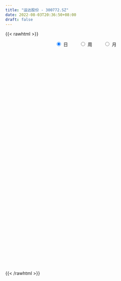 ```yaml
---
title: "运达股份 - 300772.SZ"
date: 2022-08-03T20:36:50+08:00
draft: false
---
```

{{< rawhtml >}}
    <div style="text-align: center">
        <label style="padding: 1rem;"><input style="margin-right: .5rem" type="radio" name="period" value="D" checked onclick="period_change(this)">日</label>
        <label style="padding: 1rem;"><input style="margin-right: .5rem" type="radio" name="period" value="W" onclick="period_change(this)">周</label>
        <label style="padding: 1rem;"><input style="margin-right: .5rem" type="radio" name="period" value="M" onclick="period_change(this)">月</label>
    </div>
    <div id="chart" style="height: 700px;"></div> 
    <script type="text/javascript">
        const D_v = [54441.87,56915.32,30768.91,29690.54,24121.17,26931.0,32528.1,29647.35,20263.21,14203.06,23157.36,43813.0,124485.54,78987.55,52331.88,48734.07,52356.93,22779.65,28817.0,29102.53,29415.65,13912.0,14869.0,27819.0,12805.26,17478.0,23885.51,13991.67,17261.0,30632.32,25298.64,24397.54,91692.52,68467.38,30274.68,58518.58,42898.0,47813.0,67973.53,79261.37,66518.0,68164.87,49465.85,83033.3,54200.0,46356.54,51665.0,36495.0,24264.0,23287.0,23877.02,19466.49,18222.46,25533.12,21515.68,67796.71,98892.46,119944.4,78676.86,319038.11,320782.99,153627.23,106558.06,94344.53,85577.78,56860.0,108512.62,160307.02,105716.64,154052.94,221024.62,174789.09,118677.13,101717.67,173347.67,126049.67,105348.67,97131.0,142265.48,142111.0,85511.36,78085.0,88230.0,57365.0,47525.2,61951.2,72573.0,56094.02,55534.0,50934.0,41154.06,63621.0,116601.23,74430.0,52493.0,44245.42,35753.0,29105.0,25094.0,52053.0,76240.03,75058.32,113946.0,104379.43,148520.47,97518.27,124951.0,151261.0,164006.66,342930.22,233796.25,182942.18,153765.56,194968.83,152010.84,157346.5,172665.23,112168.42,96914.16,159869.59,129689.72,94522.58,121981.87,107678.35,80990.47,88546.67,95910.2,73054.0,70446.0,99009.0,85984.39,134703.13,97220.67,72236.0,82690.0,55573.13,43599.0,66839.24,62460.47,69192.9,45823.5,36684.0,37844.29,27559.2,26532.2,41391.2,56489.2,46972.76,47551.8,46220.39,33699.2,31241.07,31252.66,31745.48,36201.47,25934.63,35754.04,24399.0,25814.74,25075.0,21851.0,16954.0,18277.0,14944.0,21148.0,17676.0,49459.4,35934.0,21110.0,17938.0,45643.0,43133.9,58694.0,30959.8,41108.0,26397.0,22628.0,22596.0,30499.0,20016.5,29972.0,21174.0,34628.76,27861.01,25576.31,26515.41,33333.46,27720.0,36334.31,25110.71,74648.96,50495.8,57712.19,29908.0,37488.76,27043.71,24431.67,28103.06,28688.0,23413.07,23577.73,17626.38,20181.0,18635.8,36352.0,29488.43,27292.42,57047.7,50601.86,34928.67,29537.27,31522.54,28848.91,23243.34,81026.66,56898.5,23327.58,52881.29,40602.81,26931.07,33209.57,23359.0,23727.78,20060.16,21282.0,26359.0,35449.67,23033.58,82240.13,65082.25,53970.65,51363.36,30262.0,66431.25,32200.91,41846.0,35183.0,92465.08,58667.93,118767.02,62534.68,80379.13,61049.1,107921.16,110343.85,60195.19,92805.92,108040.01,163287.66,199044.25,161118.66,99114.64,183404.81,188254.15,171614.43,175936.31,174624.27,153990.65,125701.83,191917.07,176038.76,108981.8,180166.81,148802.49,96941.51,91700.08,112304.47,86132.57,122345.75,103972.33,157816.16,186259.69,125675.73,101895.35,88956.24,97474.21,136645.93,137369.08,98138.93,164395.76,338853.64,287426.47,189719.89,222241.8,199773.46,162111.03,251784.38,202506.37,267439.35,335470.45,247055.66,291876.4,241542.3,175402.06,164662.62,169758.78,107357.0,97899.83,111371.66,113331.45,133327.68,146286.14,130963.82,148159.56,130245.53,143664.95,197317.68,100097.58,100314.06,118836.93,104984.16,144540.33,238424.18,201729.39,166123.35,130982.74,140416.42,158878.8,180106.07,198371.81,173598.97,120679.56,124636.17,120287.34,152462.16,168217.02,173710.86,140041.57,170127.23,159477.8,277497.61,288119.62,144884.21,186704.8,182652.8,150072.33,251537.86,109834.66,93729.0,127359.67,96507.34,148853.94,100858.32,123094.99,90440.35,93940.56,89724.29,69506.83,56398.77,102731.52,124530.15,80034.96,97855.34,56310.19,65242.38,64962.5,91044.18,64802.56,75580.48,108187.99,120238.72,94030.3,66189.32,85866.77,143718.24,154074.2,105233.6,87187.08,85032.7,94842.61,72166.21,48462.5,59833.65,110243.94,90650.51,107131.87,95248.35,116804.18,91611.98,81222.75,54463.52,168164.75,149027.07,91503.96,150032.28,85070.94,85657.79,63308.7,59710.35,56014.75,73230.11,97000.44,107415.33,93783.3,92759.8,91450.76,81261.41,85657.56,93822.78,170815.29,145355.53,190515.04,154730.55,122085.03,117898.2,136936.47,128026.14,109843.66,97062.36,105911.29,179603.56,100985.23,108600.95,114881.76,117030.71,113819.23,85898.34,62415.84,54609.09,78439.41,71255.7,205470.66,131238.02,95817.71,121232.32,110703.64,112581.01,88274.31,76158.15,113143.51,91902.05,148307.09,141839.54,140450.63,112775.51,228878.57,186064.27,171294.0,132016.86,409622.84,482373.45,295717.25,170283.21,167194.61,192502.07,185780.84,479864.41,404247.97,399020.58,469775.73,348213.8,410505.64,252266.87,188342.99,416999.68,237401.87,333159.42,409995.85,400724.45,275579.75,182693.61,238114.18,232721.64,227804.39,191792.25,292456.38,573286.67,622212.87,433762.21,332016.5,316838.22,327851.21,294846.87,198720.14,324417.81,330332.14,214357.94,233138.26,254520.57,321073.58,294086.6,223976.38,350651.42,412240.95,412616.29,288819.38,281562.99,300468.14,236388.43,217981.12,273131.23,246853.79,283961.87,213042.39,261305.87,237441.31,233161.15,181150.83,251752.23,215887.1]
const D_histogram = [0.0,-0.0644558405,-0.1089878426,-0.0944149344,-0.0733392607,-0.0561453891,-0.0313089175,-0.0660923091,-0.0724525713,-0.0694336902,-0.0401144926,0.011263645,0.1031050254,0.161013494,0.1789345916,0.2010775768,0.2051023917,0.1798618621,0.1588895959,0.1260136144,0.0705202251,0.0240206604,-0.0048862637,0.0189651524,0.0158786671,-0.0129008379,-0.0664569831,-0.0917403712,-0.0792613284,-0.0595414609,-0.0687282344,-0.0360444716,-0.0521385655,-0.0691252129,-0.0824323939,-0.0651062967,-0.0714593845,-0.0538676187,-0.0367451594,-0.0347705764,-0.046781887,-0.1357460835,-0.1384199576,-0.106336549,-0.104961583,-0.0920344444,-0.0819071744,-0.0796226026,-0.0853828504,-0.0963270454,-0.0784565212,-0.0866794847,-0.0895688903,-0.078548886,-0.0566566844,-0.021310374,0.0378951392,0.11397053,0.158719452,0.213034816,0.2566116805,0.2440017259,0.224359639,0.1963610209,0.1379796363,0.0964860724,0.0822107801,0.127037814,0.1386228651,0.131001935,0.1778143602,0.1397371502,0.1318169521,0.1078136221,0.1200528032,0.1215458567,0.0936119675,0.0746500628,0.0155486014,-0.0816032147,-0.1328695664,-0.1772743834,-0.2140085287,-0.2237379365,-0.2187122055,-0.2003741474,-0.1524987928,-0.1086938151,-0.0643832519,-0.04809713,-0.0265077717,-0.009685724,0.0371118639,0.0542110294,0.0606103475,0.0317498305,-0.0030922537,-0.0213428183,-0.0307414771,-0.0282855837,0.0019578922,0.0244156755,0.0541623246,0.0861565015,0.1113040631,0.1050612723,0.1047584837,0.1315684159,0.0881511148,0.1967975348,0.2159211243,0.2036041621,0.1902696141,0.0565854112,-0.0090828461,-0.0158933534,0.0413836978,0.0451116269,0.0277412938,0.0790427653,0.0875539681,0.0551976256,0.0887795699,0.1036535131,0.0674950814,0.067462566,0.0516304204,-0.0167883677,-0.0877391356,-0.0689273684,-0.0853043102,-0.0492936075,-0.0179606265,-0.0058392041,-0.090620647,-0.1663939854,-0.2149390399,-0.2893319501,-0.3179306527,-0.2875228415,-0.257445664,-0.2177166431,-0.1588464117,-0.1117627011,-0.0883199156,-0.0500899359,-0.0038433663,0.0335251052,0.0288320909,-0.0192747157,-0.0231036,-0.0359408113,-0.0402676938,-0.0478763394,-0.0883046083,-0.1201795816,-0.1587885487,-0.196679689,-0.2131791978,-0.189392971,-0.1507443235,-0.1312660666,-0.0951692142,-0.0630950278,-0.0325270393,-0.0063459253,0.0680580716,0.1118340178,0.1179087795,0.1029568653,0.1283436435,0.1314418767,0.0754357199,0.0349258562,-0.0219070122,-0.0438219624,-0.0502604605,-0.0542046674,-0.0415771331,-0.0421043048,-0.0520293453,-0.0678440921,-0.0397798326,-0.0047388697,0.0475269141,0.086042694,0.1137250684,0.1463086251,0.1671590645,0.1689705831,0.1736850335,0.1968067518,0.2176797919,0.2004533535,0.1610694179,0.1292785293,0.0838352186,0.0581912126,0.0582940548,0.0456783189,0.0045882231,-0.0190203113,-0.0444306783,-0.0740043156,-0.119146503,-0.1477962333,-0.1425720816,-0.0854328664,-0.0240819739,0.0150494832,0.0534848314,0.0823271819,0.0900555138,0.0922358976,0.1320958929,0.1631878366,0.1599788875,0.1848521753,0.1490204541,0.1117784348,0.0964098195,0.0481118696,0.0103146011,-0.0387266334,-0.0506747979,-0.0884096821,-0.0475919414,-0.0399804554,0.047342019,0.122504409,0.190292981,0.2086291768,0.2021909791,0.1456397999,0.0826475208,0.0034156346,-0.0295187568,0.0519601186,0.075678707,0.1479322581,0.1635188025,0.1896228713,0.210307687,0.3109096469,0.3886112305,0.4099860879,0.3933633213,0.4033151729,0.6167446591,0.8257769413,0.7945750342,0.7645096896,0.6060786421,0.4960060384,0.4847009239,0.4128975215,0.3385449491,0.3027349234,0.2086687064,-0.0221168231,-0.1126576276,-0.1600704651,-0.0378405525,-0.0057797365,-0.049771617,-0.0579638547,-0.2141873467,-0.3683624451,-0.5053120212,-0.4750771621,-0.323325733,-0.0400868974,0.1608377057,0.3133098471,0.3348085503,0.4114480529,0.3568728848,0.172962837,-0.0961668658,0.1367905993,0.5921507056,0.6792265799,0.665926077,0.5391132818,0.240634847,-0.089715227,0.0108020861,0.1591047695,0.55768873,0.6468076907,1.2518482043,1.6574827851,1.4274393952,1.0751672113,0.6272008386,0.3895595344,0.0323867984,-0.1251473224,-0.5319143748,-0.8521891187,-0.9744378954,-1.0098871263,-0.8253133497,-0.7927020949,-0.6720841171,-0.7244582316,-0.4877469047,-0.3370483805,-0.4662872659,-0.3636492418,-0.2765801641,-0.020046628,0.5054384782,0.9404166575,0.9057097777,0.8520608062,0.4759794478,0.5603538966,0.6442824897,0.4272258964,-0.0089209543,-0.4222974854,-0.8638636563,-1.1703466712,-1.5699867826,-1.8464963919,-1.7967447922,-1.7056614762,-1.4306534487,-1.2461644765,-1.4621993154,-1.6172268549,-1.6813601094,-1.4720065186,-1.1199161612,-0.8544481427,-0.8996637926,-0.9156563886,-0.8606294382,-0.7664791036,-0.7243858584,-0.5431688714,-0.3615092472,-0.1174335246,0.0651678253,0.2167482033,0.2747129366,0.379464669,0.382741006,0.2199003505,-0.0192405632,-0.1615224214,-0.0961456005,-0.1686636732,-0.2391863416,-0.1536065738,-0.0674947448,-0.0747544496,0.0099848332,-0.0907556941,-0.1963262157,-0.1547145155,-0.2032845672,-0.2453807408,-0.1313198563,0.0079287443,-0.0613332525,0.0034992119,0.132380294,0.2739262756,0.2539072737,0.1886145608,0.2051516994,0.4133189309,0.4291604878,0.5696218128,0.6180722064,0.7050971019,0.7105751444,0.6847324925,0.6135256412,0.1569263731,-0.3293892661,-0.6625820633,-0.5942824436,-0.5324698761,-0.3593254762,-0.2861166701,-0.2615003978,-0.1978359675,-0.0417457877,-0.0457724108,-0.0151864666,0.0329725051,0.0831644197,0.0692685413,-0.0116673517,-0.0339885692,-0.0904376218,-0.1561775891,-0.1173632652,0.0700939395,0.1684233551,0.2474703959,0.1680485926,0.2911104833,0.3948481162,0.3710074366,0.3556756853,0.2371801958,0.2702931121,0.2990765046,0.195320379,0.0141231206,-0.1908300299,-0.1805994034,-0.1689993555,-0.1305986485,-0.1575254318,-0.2574510035,-0.2939211396,-1.1502135457,-1.5979046648,-1.8332193639,-1.8940178852,-1.8162310328,-1.6202490551,-1.3867597885,-1.1733024053,-0.9936797467,-0.7964666394,-0.6752468345,-0.5407414839,-0.319488228,-0.1274854853,0.0612979554,0.2290930767,0.3188935115,0.4079809155,0.6058932204,0.7919741214,0.9188744619,0.9814278248,0.9840938395,1.0042768161,0.9855052157,1.0897506701,1.1291352563,1.1908748975,1.1974960283,1.1288410966,1.0791247522,0.9552715705,0.8320240215,0.7941308169,0.7103569459,0.6752651463,0.6250381122,0.4886754524,0.3707295871,0.2486051323,0.2037254529,0.1842607487,0.1506935845,0.0803473312,0.0861796922,0.2349836656,0.3821003873,0.5163857035,0.5163494595,0.5094438255,0.5338095385,0.5031676151,0.465310869,0.2675027111,0.280419218,0.2071175687,0.1482405972,0.0558427508,-0.0088147717,0.0009311859,-0.0197824148,0.0455662448,0.1058061549,0.2309207541,0.2517663684,0.2911072847,0.375690958,0.2638088598,0.1878501627,0.0154313748,-0.1382439925,-0.3668886633,-0.5307831172,-0.5779216391,-0.6399889611,-0.6294816567,-0.6211035011,-0.6686047987,-0.6660678396]
const D_fast = [0.0,-0.0805698006,-0.1523487634,-0.1613795888,-0.1586387302,-0.1554812059,-0.1384719638,-0.1897784325,-0.2142518376,-0.2285913791,-0.2093008047,-0.1551067557,-0.037489119,0.0606727231,0.1233274686,0.1957398479,0.2510402608,0.2707651967,0.2895153294,0.2881427516,0.2502794185,0.2097850189,0.179656529,0.2082492331,0.2091324146,0.1771277002,0.1069573091,0.0587388283,0.051402539,0.0562370412,0.0298682092,0.0535408541,0.0244121188,-0.0098558318,-0.0437711113,-0.0427215883,-0.0669395222,-0.0628146611,-0.0548784917,-0.0615965528,-0.0853033351,-0.2082040525,-0.2454829159,-0.2399836446,-0.2648490743,-0.2749305469,-0.2852800704,-0.3029011493,-0.3300071097,-0.3650330661,-0.3667766721,-0.3966695068,-0.4219511351,-0.4305683522,-0.4228403218,-0.3928216048,-0.3241423068,-0.2195742835,-0.1351454985,-0.0275714305,0.0801583541,0.128548831,0.1649966538,0.186088291,0.1622018154,0.1448297697,0.1511071724,0.2276936597,0.2739344272,0.2990639808,0.390329996,0.3871870735,0.4122211135,0.415171189,0.4574235709,0.4893030886,0.4847721912,0.4844728022,0.4292584911,0.3117058715,0.2272221282,0.1384987153,0.0482624378,-0.0174014541,-0.0670537746,-0.0988092532,-0.0890585969,-0.072427073,-0.0442123227,-0.0399504833,-0.024988068,-0.0105874512,0.0454881026,0.0761400254,0.0976919305,0.0767688711,0.0411537235,0.0175674543,0.0004834263,-0.0041320763,0.0266008726,0.0551625748,0.0984498051,0.1519831073,0.2049566848,0.224979212,0.2508660443,0.3105680806,0.2891885582,0.4470343619,0.5201382325,0.5587223108,0.5929551663,0.4734173161,0.4054783473,0.3946945017,0.4623174774,0.4773233132,0.4668883036,0.5379504663,0.5683501612,0.5497932251,0.6055700618,0.6463573833,0.627072722,0.6439058481,0.6409813076,0.5683654276,0.4754798757,0.4770598009,0.4393567816,0.4630440823,0.4898869067,0.5005485281,0.3931119234,0.2757400887,0.1734602742,0.0267343765,-0.0813469893,-0.1228198885,-0.157104127,-0.1718042669,-0.1526456384,-0.133502603,-0.1321397964,-0.1064323007,-0.0611465727,-0.0153968248,-0.0128818164,-0.0658073019,-0.0754120863,-0.0972345004,-0.1116283063,-0.1312060368,-0.1937104577,-0.2556303264,-0.3339364307,-0.4209974932,-0.4907918015,-0.5143538174,-0.5133912508,-0.5267295105,-0.5144249618,-0.4981245323,-0.4756883036,-0.4510936709,-0.3596751562,-0.2879407055,-0.2523887489,-0.2416014468,-0.1841287577,-0.1481700553,-0.1853172822,-0.2170956817,-0.2794053033,-0.3122757441,-0.3312793573,-0.3487747311,-0.34654148,-0.3575947279,-0.3805271048,-0.4133028746,-0.3951835732,-0.3613273277,-0.2971798154,-0.2371533619,-0.1810397205,-0.1118790075,-0.049238802,-0.0051846376,0.0429510711,0.1152744774,0.1905674655,0.2234543654,0.2243377843,0.224866528,0.200382022,0.1892858191,0.203962175,0.2027660188,0.1628229788,0.1344593665,0.09794133,0.0498666138,-0.0250621994,-0.090660988,-0.1210798567,-0.0852988581,-0.029968459,0.0129253688,0.0647319249,0.1141560708,0.1443982812,0.1696376394,0.2425216079,0.3144105108,0.3511962836,0.4222826152,0.4237060075,0.4144085969,0.4231424365,0.386872454,0.3516538357,0.292930943,0.2683140789,0.2084767742,0.2373965296,0.2350129017,0.3341708809,0.4399593731,0.5553211904,0.6258146804,0.6699242275,0.6497829983,0.6074525994,0.5290746218,0.4887605412,0.5832294462,0.6258677114,0.7351043271,0.7915705721,0.8650803586,0.9383420962,1.1166714678,1.291525859,1.4153972384,1.4971153021,1.6078959469,1.9755115979,2.3909881155,2.5584299669,2.7194920446,2.7125806577,2.7265095636,2.8363796801,2.8678006581,2.8780843229,2.9179580281,2.8760589876,2.6397442524,2.521039041,2.4336085872,2.5463783617,2.5769942436,2.5205594588,2.4978762575,2.2881059288,2.041840219,1.7785626377,1.6900282063,1.7609482021,2.0341653134,2.2752993428,2.5060989461,2.6112997868,2.7908013026,2.8254443558,2.6847750172,2.391603598,2.6587587128,3.2621564956,3.5190390148,3.6722200312,3.6801855565,3.4418658335,3.0890869527,3.1923047873,3.3803836631,3.918389806,4.1692106895,5.0872132541,5.9072185312,6.0340349901,5.950554609,5.659388446,5.5191370254,5.170060989,4.9812400376,4.4414943914,3.9081723679,3.5423141174,3.2543931049,3.2326385441,3.0670742752,3.0196712237,2.7861825512,2.900957152,2.967393581,2.7215828792,2.7333085929,2.7512326295,3.0027545087,3.6545992344,4.3246815781,4.5164021427,4.6757683727,4.4186818762,4.6431447992,4.8881440147,4.7778938956,4.3395168063,3.8205659038,3.1630338189,2.5639641362,1.7718273291,1.0336936218,0.6342590235,0.2989269705,0.2162716358,0.0892194889,-0.4923651788,-1.0516994321,-1.536172714,-1.6948207529,-1.6227094357,-1.5708534529,-1.840985051,-2.0858917441,-2.2460221532,-2.3434915946,-2.4824948139,-2.4370700449,-2.3457877324,-2.1310703909,-1.9321770848,-1.7264096559,-1.5997666885,-1.4001487888,-1.3011872003,-1.4090527682,-1.6530038227,-1.8356662862,-1.7943258654,-1.9090098564,-2.0393291102,-1.9921509859,-1.9229128431,-1.9488611603,-1.8616256691,-1.98505512,-2.1397071955,-2.1367741242,-2.2361653177,-2.3396066765,-2.2583757561,-2.1171449694,-2.2017402794,-2.1360330119,-1.9740568563,-1.7640293059,-1.7205714894,-1.738710562,-1.6708854986,-1.3593885344,-1.2362568555,-0.9533900773,-0.7504216321,-0.4871224612,-0.3040006326,-0.1586601614,-0.0764856023,-0.4938532771,-1.0625162328,-1.5613545459,-1.6416255371,-1.7129304386,-1.6296174078,-1.6279377692,-1.6686965964,-1.6544911579,-1.508837425,-1.5243071509,-1.4975178233,-1.4411157253,-1.3701327058,-1.3667114488,-1.4505641797,-1.4813825395,-1.5604409976,-1.6652253622,-1.6557518545,-1.450771165,-1.3103359107,-1.1694212708,-1.206830926,-1.0109914145,-0.8085417526,-0.739630573,-0.666043403,-0.7252438435,-0.6245576492,-0.5210051305,-0.5759311614,-0.7535976397,-1.0062582976,-1.041177522,-1.0718273129,-1.0660762681,-1.1323844093,-1.2966727319,-1.4066231529,-2.5504689454,-3.3976362307,-4.0912557708,-4.6255587634,-5.0018296692,-5.2109099552,-5.3241106357,-5.4039788539,-5.472776132,-5.4746796845,-5.5222715882,-5.5229516086,-5.3815704097,-5.2214390384,-5.0173311088,-4.7922627183,-4.6227389056,-4.4316562728,-4.0822706628,-3.6981962315,-3.3415772755,-3.0336669564,-2.7849774819,-2.5137253011,-2.2861205977,-1.9094374757,-1.5877690755,-1.2283107098,-0.922315572,-0.7087602295,-0.4886953859,-0.373730675,-0.2889722186,-0.1283327189,-0.0345173534,0.0992071335,0.2052396275,0.1910458307,0.1657823622,0.1058091905,0.1118608743,0.1384613573,0.1425675892,0.0923081688,0.1196854528,0.3272353426,0.5698771611,0.8332589032,0.9623100241,1.0827653465,1.2405834441,1.3357334244,1.4142043956,1.2832719155,1.3662932269,1.3447709697,1.3229541475,1.2445169888,1.1776557735,1.1876345275,1.1619753231,1.2387155439,1.3254069928,1.5082517804,1.5920389869,1.7041567243,1.8826631372,1.8367332539,1.8077370974,1.6391761532,1.4509397878,1.1305729512,0.833982718,0.6423637863,0.420299224,0.2734361143,0.1265383945,-0.0881141026,-0.2520941035]
const D_slow = [0.0,-0.0161139601,-0.0433609208,-0.0669646544,-0.0852994696,-0.0993358168,-0.1071630462,-0.1236861235,-0.1417992663,-0.1591576889,-0.169186312,-0.1663704008,-0.1405941444,-0.1003407709,-0.055607123,-0.0053377288,0.0459378691,0.0909033346,0.1306257336,0.1621291372,0.1797591935,0.1857643586,0.1845427926,0.1892840807,0.1932537475,0.190028538,0.1734142922,0.1504791995,0.1306638674,0.1157785021,0.0985964435,0.0895853256,0.0765506843,0.0592693811,0.0386612826,0.0223847084,0.0045198623,-0.0089470424,-0.0181333322,-0.0268259763,-0.0385214481,-0.072457969,-0.1070629584,-0.1336470956,-0.1598874914,-0.1828961025,-0.2033728961,-0.2232785467,-0.2446242593,-0.2687060207,-0.288320151,-0.3099900221,-0.3323822447,-0.3520194662,-0.3661836373,-0.3715112308,-0.362037446,-0.3335448135,-0.2938649505,-0.2406062465,-0.1764533264,-0.1154528949,-0.0593629852,-0.0102727299,0.0242221791,0.0483436972,0.0688963923,0.1006558458,0.135311562,0.1680620458,0.2125156358,0.2474499234,0.2804041614,0.3073575669,0.3373707677,0.3677572319,0.3911602238,0.4098227395,0.4137098898,0.3933090861,0.3600916945,0.3157730987,0.2622709665,0.2063364824,0.151658431,0.1015648941,0.0634401959,0.0362667422,0.0201709292,0.0081466467,0.0015197038,-0.0009017272,0.0083762387,0.0219289961,0.037081583,0.0450190406,0.0442459772,0.0389102726,0.0312249033,0.0241535074,0.0246429804,0.0307468993,0.0442874805,0.0658266058,0.0936526216,0.1199179397,0.1461075606,0.1789996646,0.2010374433,0.250236827,0.3042171081,0.3551181486,0.4026855522,0.416831905,0.4145611934,0.4105878551,0.4209337796,0.4322116863,0.4391470097,0.4589077011,0.4807961931,0.4945955995,0.516790492,0.5427038702,0.5595776406,0.5764432821,0.5893508872,0.5851537953,0.5632190114,0.5459871693,0.5246610917,0.5123376898,0.5078475332,0.5063877322,0.4837325704,0.4421340741,0.3883993141,0.3160663266,0.2365836634,0.164702953,0.100341537,0.0459123762,0.0062007733,-0.021739902,-0.0438198808,-0.0563423648,-0.0573032064,-0.0489219301,-0.0417139073,-0.0465325863,-0.0523084863,-0.0612936891,-0.0713606125,-0.0833296974,-0.1054058495,-0.1354507449,-0.175147882,-0.2243178043,-0.2776126037,-0.3249608465,-0.3626469273,-0.395463444,-0.4192557475,-0.4350295045,-0.4431612643,-0.4447477456,-0.4277332277,-0.3997747233,-0.3702975284,-0.3445583121,-0.3124724012,-0.279611932,-0.2607530021,-0.252021538,-0.2574982911,-0.2684537817,-0.2810188968,-0.2945700636,-0.3049643469,-0.3154904231,-0.3284977594,-0.3454587825,-0.3554037406,-0.356588458,-0.3447067295,-0.323196056,-0.2947647889,-0.2581876326,-0.2163978665,-0.1741552207,-0.1307339624,-0.0815322744,-0.0271123264,0.0230010119,0.0632683664,0.0955879987,0.1165468034,0.1310946065,0.1456681202,0.1570876999,0.1582347557,0.1534796779,0.1423720083,0.1238709294,0.0940843036,0.0571352453,0.0214922249,0.0001340083,-0.0058864852,-0.0021241144,0.0112470935,0.0318288889,0.0543427674,0.0774017418,0.110425715,0.1512226742,0.1912173961,0.2374304399,0.2746855534,0.3026301621,0.326732617,0.3387605844,0.3413392347,0.3316575763,0.3189888768,0.2968864563,0.284988471,0.2749933571,0.2868288619,0.3174549641,0.3650282094,0.4171855036,0.4677332484,0.5041431984,0.5248050786,0.5256589872,0.518279298,0.5312693277,0.5501890044,0.5871720689,0.6280517696,0.6754574874,0.7280344091,0.8057618209,0.9029146285,1.0054111505,1.1037519808,1.204580774,1.3587669388,1.5652111741,1.7638549327,1.9549823551,2.1065020156,2.2305035252,2.3516787562,2.4549031366,2.5395393738,2.6152231047,2.6673902813,2.6618610755,2.6336966686,2.5936790523,2.5842189142,2.5827739801,2.5703310758,2.5558401121,2.5022932755,2.4102026642,2.2838746589,2.1651053684,2.0842739351,2.0742522108,2.1144616372,2.192789099,2.2764912365,2.3793532498,2.468571471,2.5118121802,2.4877704638,2.5219681136,2.67000579,2.8398124349,3.0062939542,3.1410722746,3.2012309864,3.1788021797,3.1815027012,3.2212788936,3.3607010761,3.5224029987,3.8353650498,4.2497357461,4.6065955949,4.8753873977,5.0321876074,5.129577491,5.1376741906,5.10638736,4.9734087663,4.7603614866,4.5167520127,4.2642802312,4.0579518938,3.8597763701,3.6917553408,3.5106407829,3.3887040567,3.3044419616,3.1878701451,3.0969578347,3.0278127936,3.0228011366,3.1491607562,3.3842649206,3.610692365,3.8237075665,3.9427024285,4.0827909026,4.243861525,4.3506679991,4.3484377606,4.2428633892,4.0268974752,3.7343108074,3.3418141117,2.8801900137,2.4310038157,2.0045884467,1.6469250845,1.3353839654,0.9698341365,0.5655274228,0.1451873954,-0.2228142342,-0.5027932745,-0.7164053102,-0.9413212584,-1.1702353555,-1.3853927151,-1.577012491,-1.7581089555,-1.8939011734,-1.9842784852,-2.0136368664,-1.99734491,-1.9431578592,-1.8744796251,-1.7796134578,-1.6839282063,-1.6289531187,-1.6337632595,-1.6741438648,-1.6981802649,-1.7403461832,-1.8001427686,-1.8385444121,-1.8554180983,-1.8741067107,-1.8716105024,-1.8942994259,-1.9433809798,-1.9820596087,-2.0328807505,-2.0942259357,-2.1270558998,-2.1250737137,-2.1404070268,-2.1395322239,-2.1064371503,-2.0379555815,-1.974478763,-1.9273251228,-1.876037198,-1.7727074653,-1.6654173433,-1.5230118901,-1.3684938385,-1.192219563,-1.0145757769,-0.8433926538,-0.6900112435,-0.6507796502,-0.7331269668,-0.8987724826,-1.0473430935,-1.1804605625,-1.2702919316,-1.3418210991,-1.4071961986,-1.4566551904,-1.4670916373,-1.47853474,-1.4823313567,-1.4740882304,-1.4532971255,-1.4359799902,-1.4388968281,-1.4473939704,-1.4700033758,-1.5090477731,-1.5383885894,-1.5208651045,-1.4787592657,-1.4168916667,-1.3748795186,-1.3021018978,-1.2033898687,-1.1106380096,-1.0217190883,-0.9624240393,-0.8948507613,-0.8200816351,-0.7712515404,-0.7677207602,-0.8154282677,-0.8605781186,-0.9028279575,-0.9354776196,-0.9748589775,-1.0392217284,-1.1127020133,-1.4002553997,-1.7997315659,-2.2580364069,-2.7315408782,-3.1855986364,-3.5906609002,-3.9373508473,-4.2306764486,-4.4790963853,-4.6782130451,-4.8470247537,-4.9822101247,-5.0620821817,-5.093953553,-5.0786290642,-5.021355795,-4.9416324171,-4.8396371883,-4.6881638832,-4.4901703528,-4.2604517374,-4.0150947812,-3.7690713213,-3.5180021173,-3.2716258134,-2.9991881458,-2.7169043318,-2.4191856074,-2.1198116003,-1.8376013261,-1.5678201381,-1.3290022455,-1.1209962401,-0.9224635359,-0.7448742994,-0.5760580128,-0.4197984847,-0.2976296216,-0.2049472249,-0.1427959418,-0.0918645786,-0.0457993914,-0.0081259953,0.0119608375,0.0335057606,0.092251677,0.1877767738,0.3168731997,0.4459605646,0.5733215209,0.7067739056,0.8325658093,0.9488935266,1.0157692044,1.0858740089,1.137653401,1.1747135503,1.188674238,1.1864705451,1.1867033416,1.1817577379,1.1931492991,1.2196008379,1.2773310264,1.3402726185,1.4130494396,1.5069721792,1.5729243941,1.6198869348,1.6237447785,1.5891837803,1.4974616145,1.3647658352,1.2202854254,1.0602881851,0.902917771,0.7476418957,0.580490696,0.4139737361]
const D_data = [['2020-07-15', 14.81, 14.71, 14.7, 15.55],['2020-07-16', 14.75, 13.7, 13.31, 14.92],['2020-07-17', 13.7, 13.58, 13.5, 13.96],['2020-07-20', 13.9, 14.15, 13.72, 14.19],['2020-07-21', 14.15, 14.25, 14.0, 14.4],['2020-07-22', 14.3, 14.24, 14.21, 14.58],['2020-07-23', 14.15, 14.4, 14.05, 14.54],['2020-07-24', 14.38, 13.57, 13.46, 14.42],['2020-07-27', 13.58, 13.74, 13.43, 13.99],['2020-07-28', 13.95, 13.77, 13.61, 13.95],['2020-07-29', 13.7, 14.12, 13.56, 14.19],['2020-07-30', 14.15, 14.58, 14.01, 14.85],['2020-07-31', 14.58, 15.5, 14.48, 15.65],['2020-08-03', 15.4, 15.57, 15.4, 16.0],['2020-08-04', 15.52, 15.4, 14.95, 15.58],['2020-08-05', 15.36, 15.71, 15.11, 15.84],['2020-08-06', 15.78, 15.72, 15.33, 16.03],['2020-08-07', 15.69, 15.46, 15.14, 15.84],['2020-08-10', 15.63, 15.54, 15.31, 15.81],['2020-08-11', 15.54, 15.38, 15.29, 16.06],['2020-08-12', 15.33, 14.96, 14.69, 15.55],['2020-08-13', 15.02, 14.86, 14.7, 15.24],['2020-08-14', 14.9, 14.91, 14.61, 15.04],['2020-08-17', 14.9, 15.59, 14.73, 15.59],['2020-08-18', 15.51, 15.35, 15.25, 15.59],['2020-08-19', 15.41, 14.97, 14.83, 15.57],['2020-08-20', 14.75, 14.43, 14.37, 14.84],['2020-08-21', 14.51, 14.53, 14.35, 14.71],['2020-08-24', 14.75, 14.92, 14.5, 15.16],['2020-08-25', 15.0, 15.06, 14.81, 15.45],['2020-08-26', 15.15, 14.69, 14.6, 15.23],['2020-08-27', 14.61, 15.25, 14.59, 15.25],['2020-08-28', 14.6, 14.66, 14.14, 14.74],['2020-08-31', 14.7, 14.52, 14.36, 15.36],['2020-09-01', 14.54, 14.43, 14.25, 14.59],['2020-09-02', 14.54, 14.77, 14.29, 15.11],['2020-09-03', 14.79, 14.45, 14.41, 14.95],['2020-09-04', 14.13, 14.73, 14.12, 15.06],['2020-09-07', 14.95, 14.78, 14.66, 15.27],['2020-09-08', 14.4, 14.61, 13.75, 14.63],['2020-09-09', 14.35, 14.37, 14.28, 15.08],['2020-09-10', 14.36, 13.05, 13.05, 14.49],['2020-09-11', 13.0, 13.76, 12.92, 13.93],['2020-09-14', 14.0, 14.16, 13.83, 14.68],['2020-09-15', 14.22, 13.76, 13.66, 14.48],['2020-09-16', 13.76, 13.84, 13.5, 14.09],['2020-09-17', 13.92, 13.77, 13.67, 14.17],['2020-09-18', 13.81, 13.61, 13.4, 13.89],['2020-09-21', 13.7, 13.4, 13.39, 13.74],['2020-09-22', 13.38, 13.18, 13.14, 13.53],['2020-09-23', 13.18, 13.45, 13.11, 13.57],['2020-09-24', 13.3, 13.04, 13.0, 13.37],['2020-09-25', 13.09, 12.96, 12.86, 13.24],['2020-09-28', 13.04, 13.04, 12.96, 13.43],['2020-09-29', 13.04, 13.16, 12.91, 13.31],['2020-09-30', 13.16, 13.4, 13.16, 13.65],['2020-10-09', 13.8, 13.91, 13.71, 14.38],['2020-10-12', 13.73, 14.5, 13.72, 14.64],['2020-10-13', 14.46, 14.5, 14.23, 14.7],['2020-10-14', 14.72, 15.0, 14.53, 15.56],['2020-10-15', 15.9, 15.29, 15.02, 17.31],['2020-10-16', 14.91, 14.85, 14.64, 15.66],['2020-10-19', 14.56, 14.85, 14.56, 15.49],['2020-10-20', 14.64, 14.78, 14.26, 14.78],['2020-10-21', 14.78, 14.3, 14.29, 15.1],['2020-10-22', 14.12, 14.34, 13.95, 14.51],['2020-10-23', 14.3, 14.61, 14.22, 15.13],['2020-10-26', 14.64, 15.53, 14.51, 15.8],['2020-10-27', 15.37, 15.39, 15.0, 15.49],['2020-10-28', 15.09, 15.29, 14.3, 15.5],['2020-10-29', 14.83, 16.23, 14.73, 16.5],['2020-10-30', 15.98, 15.35, 15.31, 16.16],['2020-11-02', 15.61, 15.75, 15.41, 15.88],['2020-11-03', 15.78, 15.6, 15.51, 16.05],['2020-11-04', 15.55, 16.16, 15.39, 16.3],['2020-11-05', 16.1, 16.21, 15.83, 16.31],['2020-11-06', 16.28, 15.91, 15.6, 16.4],['2020-11-09', 16.0, 16.02, 15.8, 16.32],['2020-11-10', 16.1, 15.4, 15.34, 16.5],['2020-11-11', 15.23, 14.53, 14.42, 15.49],['2020-11-12', 14.54, 14.67, 14.53, 15.16],['2020-11-13', 14.69, 14.42, 14.25, 14.77],['2020-11-16', 14.42, 14.18, 14.05, 14.6],['2020-11-17', 14.18, 14.25, 13.85, 14.27],['2020-11-18', 14.24, 14.27, 14.09, 14.34],['2020-11-19', 14.13, 14.35, 13.99, 14.51],['2020-11-20', 14.28, 14.77, 14.24, 14.88],['2020-11-23', 14.77, 14.87, 14.63, 15.04],['2020-11-24', 14.78, 15.05, 14.7, 15.08],['2020-11-25', 15.12, 14.82, 14.76, 15.29],['2020-11-26', 14.96, 14.96, 14.7, 15.1],['2020-11-27', 15.15, 14.99, 14.55, 15.3],['2020-11-30', 14.85, 15.55, 14.76, 15.7],['2020-12-01', 15.31, 15.39, 15.12, 15.46],['2020-12-02', 15.3, 15.37, 15.1, 15.48],['2020-12-03', 15.26, 14.91, 14.84, 15.32],['2020-12-04', 14.92, 14.68, 14.56, 14.92],['2020-12-07', 14.75, 14.74, 14.54, 14.85],['2020-12-08', 14.74, 14.76, 14.62, 14.83],['2020-12-09', 14.76, 14.87, 14.31, 15.02],['2020-12-10', 14.71, 15.3, 14.46, 15.4],['2020-12-11', 15.18, 15.36, 15.06, 15.45],['2020-12-14', 15.75, 15.63, 15.41, 16.11],['2020-12-15', 15.53, 15.89, 15.4, 15.93],['2020-12-16', 15.9, 16.05, 15.64, 16.35],['2020-12-17', 15.84, 15.81, 15.28, 15.88],['2020-12-18', 15.71, 15.97, 15.62, 16.3],['2020-12-21', 15.97, 16.5, 15.92, 16.5],['2020-12-22', 16.37, 15.69, 15.61, 16.9],['2020-12-23', 15.62, 17.92, 15.62, 18.82],['2020-12-24', 17.36, 17.35, 16.85, 17.53],['2020-12-25', 17.07, 17.19, 16.45, 17.38],['2020-12-28', 17.22, 17.32, 16.67, 17.85],['2020-12-29', 17.32, 15.57, 15.27, 17.32],['2020-12-30', 15.3, 15.96, 15.3, 16.18],['2020-12-31', 16.03, 16.55, 15.92, 17.28],['2021-01-04', 16.46, 17.56, 16.46, 17.82],['2021-01-05', 17.42, 17.15, 16.93, 17.45],['2021-01-06', 17.1, 16.94, 16.4, 17.15],['2021-01-07', 16.68, 18.0, 16.2, 18.1],['2021-01-08', 17.66, 17.76, 17.15, 18.26],['2021-01-11', 17.74, 17.31, 16.9, 18.01],['2021-01-12', 17.22, 18.27, 17.1, 18.49],['2021-01-13', 18.01, 18.32, 17.52, 18.81],['2021-01-14', 18.01, 17.77, 17.24, 18.22],['2021-01-15', 17.55, 18.26, 17.3, 18.33],['2021-01-18', 17.91, 18.15, 17.86, 18.68],['2021-01-19', 17.89, 17.36, 17.35, 18.15],['2021-01-20', 17.14, 16.99, 16.45, 17.26],['2021-01-21', 16.77, 17.99, 16.77, 18.4],['2021-01-22', 18.01, 17.57, 17.36, 18.35],['2021-01-25', 17.37, 18.3, 17.21, 18.88],['2021-01-26', 18.19, 18.47, 17.8, 18.76],['2021-01-27', 18.39, 18.41, 17.6, 18.63],['2021-01-28', 17.83, 17.03, 16.96, 18.12],['2021-01-29', 17.15, 16.67, 16.33, 17.39],['2021-02-01', 16.5, 16.58, 16.27, 16.89],['2021-02-02', 16.68, 15.77, 15.64, 16.68],['2021-02-03', 15.8, 15.86, 15.23, 16.09],['2021-02-04', 15.54, 16.39, 15.45, 16.75],['2021-02-05', 16.39, 16.35, 16.15, 16.65],['2021-02-08', 16.01, 16.48, 15.72, 16.57],['2021-02-09', 16.4, 16.84, 16.29, 16.85],['2021-02-10', 16.71, 16.87, 16.66, 16.99],['2021-02-18', 17.1, 16.68, 16.56, 17.2],['2021-02-19', 16.8, 16.97, 16.06, 17.05],['2021-02-22', 16.73, 17.27, 16.72, 17.85],['2021-02-23', 17.39, 17.39, 17.29, 17.92],['2021-02-24', 17.3, 16.97, 16.58, 17.68],['2021-02-25', 16.95, 16.28, 16.05, 17.16],['2021-02-26', 16.02, 16.67, 15.86, 16.75],['2021-03-01', 16.6, 16.48, 16.32, 16.83],['2021-03-02', 16.62, 16.5, 16.13, 16.96],['2021-03-03', 16.38, 16.38, 16.02, 16.59],['2021-03-04', 16.31, 15.77, 15.7, 16.36],['2021-03-05', 15.1, 15.58, 15.1, 15.77],['2021-03-08', 15.62, 15.17, 15.02, 15.77],['2021-03-09', 15.22, 14.8, 14.45, 15.28],['2021-03-10', 14.83, 14.72, 14.56, 15.14],['2021-03-11', 14.61, 15.04, 14.55, 15.08],['2021-03-12', 15.04, 15.21, 14.76, 15.36],['2021-03-15', 15.2, 14.96, 14.85, 15.29],['2021-03-16', 14.93, 15.17, 14.93, 15.34],['2021-03-17', 15.17, 15.18, 14.9, 15.3],['2021-03-18', 15.24, 15.23, 14.9, 15.35],['2021-03-19', 15.07, 15.25, 15.07, 15.67],['2021-03-22', 15.4, 16.09, 15.39, 16.5],['2021-03-23', 15.94, 16.04, 15.78, 16.31],['2021-03-24', 15.87, 15.74, 15.65, 16.13],['2021-03-25', 15.6, 15.49, 15.45, 15.89],['2021-03-26', 15.64, 16.07, 15.5, 16.26],['2021-03-29', 16.06, 15.93, 15.83, 16.66],['2021-03-30', 15.8, 15.09, 14.96, 16.02],['2021-03-31', 15.0, 15.03, 14.8, 15.2],['2021-04-01', 15.02, 14.53, 14.4, 15.07],['2021-04-02', 14.51, 14.69, 14.31, 14.84],['2021-04-06', 14.7, 14.73, 14.56, 14.85],['2021-04-07', 14.78, 14.65, 14.38, 14.79],['2021-04-08', 14.64, 14.8, 14.54, 14.9],['2021-04-09', 14.77, 14.59, 14.58, 14.91],['2021-04-12', 14.71, 14.36, 14.35, 14.98],['2021-04-13', 14.35, 14.12, 14.04, 14.46],['2021-04-14', 14.1, 14.61, 14.1, 14.84],['2021-04-15', 14.58, 14.8, 14.43, 15.04],['2021-04-16', 14.7, 15.22, 14.66, 15.26],['2021-04-19', 15.5, 15.3, 15.05, 15.51],['2021-04-20', 15.3, 15.38, 15.27, 15.7],['2021-04-21', 15.38, 15.67, 15.24, 15.78],['2021-04-22', 15.69, 15.76, 15.69, 16.05],['2021-04-23', 15.76, 15.69, 15.58, 15.96],['2021-04-26', 16.1, 15.86, 15.86, 16.93],['2021-04-27', 16.25, 16.3, 15.9, 16.49],['2021-04-28', 16.31, 16.55, 16.18, 16.85],['2021-04-29', 16.25, 16.25, 16.22, 16.68],['2021-04-30', 16.26, 15.97, 15.72, 16.47],['2021-05-06', 16.21, 16.0, 15.87, 16.55],['2021-05-07', 15.9, 15.72, 15.45, 16.11],['2021-05-10', 15.72, 15.85, 15.18, 15.93],['2021-05-11', 15.63, 16.17, 15.63, 16.38],['2021-05-12', 16.1, 16.04, 15.89, 16.35],['2021-05-13', 15.86, 15.58, 15.5, 16.28],['2021-05-14', 15.61, 15.64, 15.45, 15.78],['2021-05-17', 15.41, 15.48, 15.41, 15.82],['2021-05-18', 15.43, 15.25, 15.12, 15.5],['2021-05-19', 15.25, 14.79, 14.68, 15.28],['2021-05-20', 14.85, 14.7, 14.42, 15.05],['2021-05-21', 14.79, 14.95, 14.73, 15.17],['2021-05-24', 14.99, 15.68, 14.85, 15.76],['2021-05-25', 15.66, 16.01, 15.42, 16.15],['2021-05-26', 16.09, 16.0, 15.85, 16.21],['2021-05-27', 15.92, 16.23, 15.92, 16.5],['2021-05-28', 16.23, 16.35, 16.15, 16.61],['2021-05-31', 16.23, 16.26, 16.1, 16.45],['2021-06-01', 16.25, 16.3, 16.17, 16.36],['2021-06-02', 16.31, 16.99, 16.07, 17.38],['2021-06-03', 17.15, 17.21, 16.66, 17.37],['2021-06-04', 17.25, 17.01, 16.99, 17.48],['2021-06-07', 17.0, 17.59, 16.93, 17.68],['2021-06-08', 17.55, 16.97, 16.93, 17.59],['2021-06-09', 17.0, 16.9, 16.82, 17.4],['2021-06-10', 16.95, 17.16, 16.95, 17.58],['2021-06-11', 17.31, 16.68, 16.67, 17.42],['2021-06-15', 16.68, 16.65, 16.38, 16.92],['2021-06-16', 16.64, 16.31, 16.3, 16.79],['2021-06-17', 16.42, 16.62, 16.33, 17.1],['2021-06-18', 16.42, 16.15, 15.88, 16.54],['2021-06-21', 16.06, 17.13, 16.06, 17.15],['2021-06-22', 17.04, 16.85, 16.76, 17.65],['2021-06-23', 16.86, 18.15, 16.85, 18.49],['2021-06-24', 18.2, 18.55, 17.98, 18.85],['2021-06-25', 18.48, 19.02, 18.31, 19.12],['2021-06-28', 19.24, 18.85, 18.41, 19.25],['2021-06-29', 18.87, 18.8, 18.63, 19.1],['2021-06-30', 18.8, 18.21, 18.05, 18.89],['2021-07-01', 18.26, 17.97, 17.78, 18.47],['2021-07-02', 18.0, 17.49, 17.26, 18.07],['2021-07-05', 17.47, 17.83, 17.42, 18.15],['2021-07-06', 17.8, 19.48, 17.56, 19.72],['2021-07-07', 19.02, 19.17, 18.61, 19.36],['2021-07-08', 19.14, 20.21, 18.9, 20.85],['2021-07-09', 20.0, 19.95, 19.53, 20.09],['2021-07-12', 19.99, 20.43, 19.89, 20.85],['2021-07-13', 20.4, 20.75, 20.04, 20.96],['2021-07-14', 20.87, 22.4, 20.57, 22.85],['2021-07-15', 21.83, 23.0, 21.5, 23.37],['2021-07-16', 23.0, 23.02, 22.5, 23.21],['2021-07-19', 22.7, 23.03, 22.7, 23.95],['2021-07-20', 22.6, 23.83, 22.2, 23.95],['2021-07-21', 23.6, 27.58, 23.5, 28.4],['2021-07-22', 26.88, 29.46, 26.75, 30.34],['2021-07-23', 29.37, 27.82, 27.3, 29.43],['2021-07-26', 28.19, 28.56, 27.37, 29.2],['2021-07-27', 28.99, 27.28, 27.06, 31.6],['2021-07-28', 26.91, 27.91, 26.78, 29.4],['2021-07-29', 28.77, 29.54, 28.77, 30.91],['2021-07-30', 30.47, 29.26, 28.52, 31.69],['2021-08-02', 29.42, 29.49, 28.0, 30.6],['2021-08-03', 29.99, 30.3, 28.92, 31.2],['2021-08-04', 30.25, 29.8, 29.01, 30.65],['2021-08-05', 28.5, 27.66, 27.18, 28.7],['2021-08-06', 27.38, 28.87, 26.97, 29.37],['2021-08-09', 28.88, 29.3, 28.35, 30.2],['2021-08-10', 29.32, 31.92, 28.69, 33.85],['2021-08-11', 32.15, 31.56, 30.3, 32.5],['2021-08-12', 31.33, 30.92, 30.33, 31.56],['2021-08-13', 29.41, 31.55, 29.41, 32.54],['2021-08-16', 31.0, 29.5, 28.55, 31.45],['2021-08-17', 30.17, 28.8, 28.62, 30.17],['2021-08-18', 28.5, 28.21, 27.33, 29.61],['2021-08-19', 28.53, 29.94, 28.22, 30.82],['2021-08-20', 29.44, 31.94, 28.77, 33.48],['2021-08-23', 32.01, 34.92, 31.71, 35.28],['2021-08-24', 34.04, 35.55, 33.61, 36.5],['2021-08-25', 35.02, 36.4, 34.16, 37.52],['2021-08-26', 36.24, 35.81, 35.46, 37.6],['2021-08-27', 35.89, 37.4, 35.7, 38.2],['2021-08-30', 38.05, 36.47, 35.04, 38.58],['2021-08-31', 37.12, 34.77, 34.3, 37.12],['2021-09-01', 34.66, 32.86, 31.98, 34.77],['2021-09-02', 32.92, 39.43, 32.84, 39.43],['2021-09-03', 41.43, 44.75, 40.5, 47.32],['2021-09-06', 46.66, 42.51, 39.97, 46.66],['2021-09-07', 43.39, 42.41, 40.68, 43.88],['2021-09-08', 43.17, 41.53, 41.2, 45.79],['2021-09-09', 39.58, 38.99, 37.6, 41.16],['2021-09-10', 39.21, 37.4, 37.12, 39.39],['2021-09-13', 39.58, 42.6, 39.28, 44.58],['2021-09-14', 42.99, 44.4, 41.65, 46.85],['2021-09-15', 45.99, 49.78, 41.14, 53.23],['2021-09-16', 50.0, 48.2, 47.3, 54.52],['2021-09-17', 48.2, 57.84, 48.2, 57.84],['2021-09-22', 58.4, 59.83, 55.8, 62.7],['2021-09-23', 59.8, 54.21, 53.88, 59.8],['2021-09-24', 53.8, 52.78, 52.28, 55.6],['2021-09-27', 54.62, 50.8, 48.81, 55.2],['2021-09-28', 50.24, 52.71, 50.24, 55.89],['2021-09-29', 51.0, 50.5, 50.13, 54.24],['2021-09-30', 51.0, 52.3, 49.61, 53.33],['2021-10-08', 54.31, 48.1, 47.76, 54.67],['2021-10-11', 49.61, 47.35, 46.2, 49.8],['2021-10-12', 48.2, 48.56, 44.55, 50.67],['2021-10-13', 47.7, 49.05, 45.0, 50.96],['2021-10-14', 48.89, 52.07, 47.8, 53.8],['2021-10-15', 51.57, 50.67, 47.2, 51.99],['2021-10-18', 51.9, 52.14, 51.4, 55.0],['2021-10-19', 51.23, 50.11, 49.8, 54.48],['2021-10-20', 49.2, 54.24, 48.81, 57.0],['2021-10-21', 53.83, 54.36, 52.15, 55.71],['2021-10-22', 53.13, 51.05, 49.97, 54.0],['2021-10-25', 50.99, 54.0, 49.88, 55.66],['2021-10-26', 54.01, 54.5, 52.1, 56.0],['2021-10-27', 53.91, 57.87, 53.68, 59.88],['2021-10-28', 63.0, 64.0, 62.16, 69.37],['2021-10-29', 64.09, 66.52, 61.0, 68.5],['2021-11-01', 67.37, 62.96, 62.87, 68.47],['2021-11-02', 63.33, 63.72, 61.5, 66.5],['2021-11-03', 63.0, 59.6, 58.3, 64.24],['2021-11-04', 60.59, 65.57, 59.99, 66.66],['2021-11-05', 65.51, 67.1, 64.03, 70.76],['2021-11-08', 65.78, 64.01, 60.16, 68.18],['2021-11-09', 65.3, 60.28, 59.15, 66.28],['2021-11-10', 60.0, 58.7, 57.25, 60.0],['2021-11-11', 58.49, 56.1, 55.18, 59.78],['2021-11-12', 56.89, 55.5, 54.56, 57.33],['2021-11-15', 55.99, 51.82, 50.0, 56.02],['2021-11-16', 51.8, 50.6, 50.02, 53.49],['2021-11-17', 51.07, 52.99, 50.36, 54.22],['2021-11-18', 52.39, 52.8, 51.56, 54.47],['2021-11-19', 52.18, 55.1, 51.88, 56.72],['2021-11-22', 55.15, 54.35, 53.66, 56.81],['2021-11-23', 54.0, 48.32, 47.91, 54.11],['2021-11-24', 48.0, 46.95, 44.7, 48.45],['2021-11-25', 46.02, 46.22, 44.91, 46.87],['2021-11-26', 45.99, 48.77, 45.5, 49.1],['2021-11-29', 47.9, 50.99, 47.22, 51.88],['2021-11-30', 52.5, 50.7, 49.91, 53.57],['2021-12-01', 49.0, 46.58, 45.0, 49.2],['2021-12-02', 45.86, 45.9, 45.51, 46.52],['2021-12-03', 45.9, 46.0, 45.4, 47.16],['2021-12-06', 46.61, 46.03, 45.76, 47.86],['2021-12-07', 46.2, 44.91, 43.9, 46.2],['2021-12-08', 45.09, 46.49, 45.04, 48.51],['2021-12-09', 46.34, 46.84, 45.32, 47.2],['2021-12-10', 46.55, 48.3, 45.73, 48.8],['2021-12-13', 48.05, 48.38, 46.75, 49.22],['2021-12-14', 48.38, 48.73, 48.11, 50.75],['2021-12-15', 48.08, 48.05, 47.88, 50.63],['2021-12-16', 47.2, 49.08, 47.18, 49.55],['2021-12-17', 48.61, 48.16, 47.71, 49.59],['2021-12-20', 47.88, 45.65, 44.8, 48.3],['2021-12-21', 46.42, 43.45, 43.02, 46.5],['2021-12-22', 43.5, 43.32, 42.69, 43.74],['2021-12-23', 43.32, 45.37, 42.84, 45.72],['2021-12-24', 45.37, 43.27, 42.81, 45.49],['2021-12-27', 43.03, 42.49, 41.8, 44.29],['2021-12-28', 43.0, 44.07, 42.73, 44.23],['2021-12-29', 43.67, 44.19, 43.5, 45.81],['2021-12-30', 43.6, 42.91, 42.89, 44.99],['2021-12-31', 43.4, 43.98, 43.27, 45.48],['2022-01-04', 44.11, 41.31, 40.44, 44.26],['2022-01-05', 41.05, 40.3, 38.67, 41.31],['2022-01-06', 39.71, 41.55, 39.3, 42.1],['2022-01-07', 41.43, 39.97, 39.39, 41.88],['2022-01-10', 39.97, 39.33, 38.8, 40.37],['2022-01-11', 42.18, 41.03, 40.05, 42.99],['2022-01-12', 41.42, 41.68, 40.33, 43.79],['2022-01-13', 41.0, 38.93, 38.5, 41.19],['2022-01-14', 38.21, 40.27, 38.1, 40.99],['2022-01-17', 40.5, 41.35, 38.98, 42.15],['2022-01-18', 41.3, 42.11, 40.56, 43.18],['2022-01-19', 41.88, 40.34, 39.93, 42.1],['2022-01-20', 40.34, 39.44, 38.95, 41.27],['2022-01-21', 39.44, 40.22, 38.52, 41.24],['2022-01-24', 40.2, 43.22, 40.0, 43.59],['2022-01-25', 43.41, 41.51, 41.4, 43.58],['2022-01-26', 42.74, 43.67, 42.3, 44.5],['2022-01-27', 43.05, 43.3, 42.78, 44.6],['2022-01-28', 42.98, 44.5, 40.68, 46.48],['2022-02-07', 46.0, 44.14, 43.4, 46.44],['2022-02-08', 43.68, 44.12, 41.5, 44.75],['2022-02-09', 43.22, 43.7, 42.23, 44.0],['2022-02-10', 43.36, 37.65, 37.55, 43.36],['2022-02-11', 36.84, 34.55, 34.0, 37.07],['2022-02-14', 34.2, 33.73, 33.51, 34.83],['2022-02-15', 33.96, 37.4, 33.9, 37.9],['2022-02-16', 37.65, 37.06, 36.29, 37.79],['2022-02-17', 36.5, 38.56, 36.5, 39.21],['2022-02-18', 38.0, 37.53, 37.24, 39.06],['2022-02-21', 37.8, 36.77, 36.5, 37.91],['2022-02-22', 36.77, 37.11, 36.0, 37.65],['2022-02-23', 37.28, 38.56, 36.94, 38.92],['2022-02-24', 38.46, 36.72, 35.91, 39.38],['2022-02-25', 37.98, 36.99, 36.3, 38.0],['2022-02-28', 36.99, 37.22, 36.0, 37.67],['2022-03-01', 37.63, 37.35, 37.26, 38.95],['2022-03-02', 37.2, 36.5, 35.8, 37.2],['2022-03-03', 36.95, 35.22, 35.02, 37.23],['2022-03-04', 34.71, 35.45, 34.6, 36.68],['2022-03-07', 35.5, 34.55, 34.04, 35.8],['2022-03-08', 35.63, 33.79, 33.5, 36.66],['2022-03-09', 34.0, 34.7, 33.12, 35.53],['2022-03-10', 35.91, 36.94, 35.58, 37.97],['2022-03-11', 36.28, 36.48, 35.9, 37.48],['2022-03-14', 35.92, 36.68, 35.85, 37.47],['2022-03-15', 36.32, 34.66, 34.66, 36.68],['2022-03-16', 35.34, 37.31, 34.09, 37.7],['2022-03-17', 38.12, 37.78, 37.3, 39.1],['2022-03-18', 37.28, 36.54, 36.15, 37.45],['2022-03-21', 36.8, 36.68, 36.04, 38.0],['2022-03-22', 36.3, 35.12, 34.55, 36.46],['2022-03-23', 35.53, 36.86, 35.2, 38.1],['2022-03-24', 36.8, 37.08, 35.88, 37.09],['2022-03-25', 36.71, 35.3, 35.25, 36.98],['2022-03-28', 34.7, 33.53, 33.02, 34.92],['2022-03-29', 33.06, 32.0, 31.7, 33.65],['2022-03-30', 32.59, 33.9, 32.3, 34.01],['2022-03-31', 33.75, 33.71, 33.45, 34.48],['2022-04-01', 33.71, 33.93, 33.4, 34.3],['2022-04-06', 33.9, 32.89, 32.46, 33.9],['2022-04-07', 33.0, 31.32, 31.2, 33.0],['2022-04-08', 31.77, 31.37, 31.2, 32.49],['2022-04-11', 18.87, 17.91, 17.54, 18.87],['2022-04-12', 17.9, 18.16, 17.41, 18.34],['2022-04-13', 17.6, 17.3, 17.25, 17.92],['2022-04-14', 17.45, 16.83, 16.69, 17.56],['2022-04-15', 16.63, 16.7, 16.22, 16.73],['2022-04-18', 16.28, 17.06, 16.08, 17.42],['2022-04-19', 17.0, 16.95, 16.78, 17.56],['2022-04-20', 16.88, 16.3, 16.23, 17.0],['2022-04-21', 16.43, 15.45, 15.38, 16.46],['2022-04-22', 15.86, 15.32, 15.11, 15.9],['2022-04-25', 14.74, 13.96, 13.93, 15.14],['2022-04-26', 13.83, 13.63, 13.54, 14.37],['2022-04-27', 13.45, 14.62, 13.31, 14.68],['2022-04-28', 14.56, 14.47, 14.22, 14.86],['2022-04-29', 14.41, 14.71, 13.68, 15.01],['2022-05-05', 14.67, 14.81, 14.39, 15.15],['2022-05-06', 14.59, 14.04, 13.91, 14.59],['2022-05-09', 13.89, 14.11, 13.89, 14.49],['2022-05-10', 13.9, 15.98, 13.79, 16.56],['2022-05-11', 15.92, 16.78, 15.8, 17.32],['2022-05-12', 16.7, 16.95, 16.65, 17.33],['2022-05-13', 16.93, 16.83, 16.51, 17.16],['2022-05-16', 16.7, 16.49, 16.32, 16.99],['2022-05-17', 16.51, 17.05, 16.28, 17.15],['2022-05-18', 17.03, 16.88, 16.62, 17.27],['2022-05-19', 16.77, 19.04, 16.63, 19.42],['2022-05-20', 18.86, 19.1, 18.32, 19.33],['2022-05-23', 19.1, 20.22, 18.4, 20.25],['2022-05-24', 19.9, 20.35, 19.46, 20.96],['2022-05-25', 19.89, 19.89, 18.88, 20.29],['2022-05-26', 19.6, 20.45, 19.3, 21.66],['2022-05-27', 20.24, 19.66, 19.5, 20.45],['2022-05-30', 19.4, 19.54, 18.94, 19.63],['2022-05-31', 20.51, 20.68, 20.08, 21.35],['2022-06-01', 20.51, 20.26, 19.9, 20.88],['2022-06-02', 20.48, 21.01, 20.37, 21.51],['2022-06-06', 21.1, 21.04, 20.65, 21.92],['2022-06-07', 21.04, 19.85, 19.69, 21.15],['2022-06-08', 19.75, 19.7, 19.01, 19.95],['2022-06-09', 19.5, 19.22, 19.21, 19.99],['2022-06-10', 19.01, 19.9, 19.01, 20.15],['2022-06-13', 19.79, 20.19, 19.7, 20.63],['2022-06-14', 19.69, 20.0, 19.01, 20.1],['2022-06-15', 19.96, 19.35, 19.3, 20.2],['2022-06-16', 19.35, 20.2, 19.32, 20.45],['2022-06-17', 20.2, 22.55, 20.2, 23.07],['2022-06-20', 23.0, 23.6, 22.62, 25.2],['2022-06-21', 23.71, 24.6, 23.08, 25.13],['2022-06-22', 24.5, 23.75, 23.7, 24.85],['2022-06-23', 24.0, 24.13, 22.54, 24.27],['2022-06-24', 23.79, 25.08, 23.77, 25.28],['2022-06-27', 25.06, 24.9, 24.09, 25.89],['2022-06-28', 24.85, 25.14, 24.28, 25.3],['2022-06-29', 24.78, 22.93, 22.91, 25.1],['2022-06-30', 22.9, 25.44, 22.9, 25.98],['2022-07-01', 25.45, 24.55, 24.24, 25.47],['2022-07-04', 24.86, 24.68, 23.67, 24.86],['2022-07-05', 24.18, 24.1, 23.36, 24.39],['2022-07-06', 24.5, 24.21, 23.44, 25.51],['2022-07-07', 23.69, 25.16, 23.59, 25.73],['2022-07-08', 25.16, 24.91, 24.29, 25.56],['2022-07-11', 24.8, 26.29, 24.56, 26.47],['2022-07-12', 26.01, 26.8, 25.94, 28.49],['2022-07-13', 26.5, 28.43, 26.4, 28.64],['2022-07-14', 28.02, 27.9, 27.5, 28.37],['2022-07-15', 28.1, 28.71, 28.1, 29.7],['2022-07-18', 28.28, 30.09, 27.56, 30.21],['2022-07-19', 29.54, 28.03, 28.0, 30.03],['2022-07-20', 27.98, 28.38, 27.57, 29.19],['2022-07-21', 28.3, 26.81, 26.41, 28.3],['2022-07-22', 26.8, 26.34, 25.61, 27.14],['2022-07-25', 26.1, 24.38, 24.2, 26.13],['2022-07-26', 24.39, 23.97, 23.6, 24.67],['2022-07-27', 23.97, 24.6, 23.33, 24.66],['2022-07-28', 24.9, 23.79, 23.75, 24.92],['2022-07-29', 23.72, 24.19, 23.66, 24.97],['2022-08-01', 23.9, 23.83, 23.24, 24.17],['2022-08-02', 23.5, 22.6, 21.9, 23.52],['2022-08-03', 22.75, 22.64, 22.43, 23.79]]
const W_v = [425.06,800.87,30805.63,1569775.3400000001,1000403.3300000001,1222500.8700000001,1069784.6600000001,705399.3999999999,779395.96,757005.3300000001,397883.66,237892.59,191242.52,169028.85,188112.37,551126.55,299427.05,320334.55,261697.92,486062.5,295970.58,419123.69,653058.6799999999,208936.03,969679.9900000001,735906.95,354509.86,422354.35,353846.96,204195.06,259749.9,162469.53,160858.13,143702.34,207261.58,255454.59,225424.66,281594.78,233354.68,173494.56,243415.46,257978.78,321075.23,329785.66,287148.76,250051.43,219659.68,226389.78,158290.63,121495.96,112030.59,106835.31,80920.54,64608.23,83405.59,112563.59,118608.09,109243.62,164790.74,102446.23,41050.78,107286.65,254732.34,346426.24,142918.16,225922.17,255190.08,116116.18,95979.44,189282.02,247971.64,331383.62,271749.84,109116.97,114845.51,98892.46,992069.59,451852.99,815890.3099999999,625140.8099999999,545103.84,327644.4,267337.08,323522.65,257550.35,589315.17,1074936.3100000001,658091.73,671307.12,493719.94,424403.59,442422.93,287915.11,102087.49,67923.4,230933.35,156375.31,132893.78,88999.0,170084.4,200292.7,95739.5,139212.08,149013.89,250253.71,51475.38,121408.24,131949.65,203638.04,213344.99,176983.74,91428.94,259776.28,222103.52,367617.71,419888.43,724296.5,818324.3400000001,822272.5800000001,626592.6899999999,582571.28,600261.22,875403.34,1061272.6499999999,1304256.21,708820.76,539678.23,111371.66,672068.65,671639.8,808514.99,776507.3800000001,737573.85,804558.84,1056684.04,787826.65,596674.26,400010.8,461462.16,361632.1,388646.33,576079.89,360337.67,520078.85,544490.0700000001,475573.67,393370.98,444912.83,755239.1899999999,614789.5,592163.3899999999,494045.88,204304.2,664462.35,482059.03,772251.3400000001,357358.27,1490013.6099999999,1429589.8999999999,1879782.6200000001,1175903.96,1507107.8400000001,1518061.3300000001,2032681.01,1362674.8999999999,1326795.3900000001,1745891.03,1274822.71,1228912.5899999999,648790.16]
const W_histogram = [0.0,0.1257207977,0.6405377099,0.9272522969,1.0289644285,1.2820976003,1.0108698046,0.7126291391,0.613769367,0.406259455,0.2816388422,0.0904180984,-0.0918849861,-0.264576191,-0.3903164196,-0.4229880211,-0.4897375546,-0.5030317138,-0.5096956158,-0.4302825125,-0.3428581099,-0.2784645809,-0.1470079792,-0.0643129703,0.1967817872,0.1528690682,0.1584151924,0.1955857172,0.1729641108,0.0230365141,-0.1076178043,-0.1986759548,-0.2207609781,-0.2298629209,-0.2004701522,-0.1416517831,-0.0677886975,0.0488008492,0.0761810885,0.0134907041,-0.1777034601,-0.2450078698,-0.2522719562,-0.3721960203,-0.3118147724,-0.3967850758,-0.4743264893,-0.4712280766,-0.421779996,-0.4272364561,-0.373310611,-0.360084139,-0.3454364756,-0.2839298542,-0.2358352191,-0.1700508691,-0.1211287815,-0.0716624235,-0.0829969532,-0.0837937119,-0.0803055561,-0.0511571624,0.0903041876,0.1292519143,0.1520257467,0.2869280241,0.3586636735,0.3536827273,0.310921303,0.2785597875,0.2499492235,0.1582494412,0.0837834149,-0.008076986,-0.0364447073,-0.018979063,0.0537833217,0.081962881,0.1430760707,0.2098144887,0.1452757321,0.1189316027,0.109340763,0.0766807568,0.0942782517,0.1377715692,0.2338306607,0.2385675826,0.3033361549,0.3563342211,0.3224213384,0.2216755531,0.1208304613,0.078541033,0.0481876123,0.0012697314,-0.1039897677,-0.1941130543,-0.2434171794,-0.2142194665,-0.2772595256,-0.3124892289,-0.2811420201,-0.2192790115,-0.1531578271,-0.1213081663,-0.1014833558,-0.1289322116,-0.0508995913,0.0420471151,0.0761939407,0.0587589129,0.2267534853,0.2208506478,0.3603908345,0.6218843352,1.0550950474,1.3563930341,1.4393383229,1.5737159264,1.5835567453,1.8347707577,2.3405373289,2.0358851769,3.0081013222,3.0954621037,2.908862805,2.3163008831,1.9271187946,1.5416598364,2.1382356521,2.363939863,1.562670107,0.8709130423,-0.096364274,-0.9582155543,-1.3830686466,-1.6643110462,-2.1401384561,-2.3507275958,-2.6798926851,-2.7849613559,-2.7600515518,-2.3723583708,-2.680321386,-2.57689291,-2.4397990254,-2.3470478712,-2.1175912571,-1.8715555193,-1.7067232172,-1.6058347658,-1.6225968184,-2.4813549155,-2.9690500408,-3.1426976329,-3.1070696378,-2.7142486804,-2.1451372813,-1.5996032119,-1.0433829797,-0.6642362235,-0.1744828463,0.3516624988,0.6769526547,0.9145532305,1.3021845732,1.3668090908,1.2365161157,1.0263551333]
const W_fast = [0.0,0.1571509972,0.8321023368,1.350629998,1.7095832368,2.2832408087,2.264730464,2.1446470833,2.199229653,2.0932846048,2.0390737025,1.8704574833,1.6651831523,1.4263478997,1.2030285662,1.0646099594,0.8754260372,0.7363739496,0.6022861436,0.5741286187,0.5758384939,0.5706158777,0.6653204846,0.7319372509,1.0422274552,1.0365320033,1.0816819255,1.1677488797,1.188368301,1.0441998328,0.8866410633,0.7459139241,0.6686386563,0.6020709832,0.5813462139,0.6047516372,0.6616675485,0.7904573075,0.8368828189,0.7775651105,0.5419450813,0.4133887042,0.3430566287,0.1300835595,0.1125111143,-0.0716554581,-0.2677784939,-0.3824871003,-0.4384840187,-0.5507495928,-0.5901514005,-0.6669459632,-0.7386574187,-0.7481332609,-0.7589974305,-0.7357257979,-0.7170859056,-0.6855351535,-0.7176189215,-0.7393641081,-0.7559523414,-0.7395932383,-0.5755558414,-0.5042951362,-0.443514867,-0.2368805836,-0.0754790159,0.0079607197,0.0429296212,0.0802080526,0.1140847945,0.0619473724,0.0084271999,-0.0854524475,-0.1229313457,-0.1102104671,-0.024002252,0.0246680276,0.121550235,0.2407422751,0.2125224516,0.2159112228,0.2336555739,0.2201657569,0.2613328147,0.3392690245,0.4937857812,0.5581645988,0.6987672097,0.8408488313,0.8875412832,0.8422143861,0.7715769096,0.7489227396,0.730616222,0.684015774,0.5527588329,0.4141072828,0.3039488627,0.279591709,0.1472367685,0.033884758,-0.0050535381,0.0019897175,0.0298214452,0.0313440644,0.0257980359,-0.0338838728,0.0314238497,0.1348823348,0.1880776456,0.1853323461,0.4100152898,0.4593251142,0.6889630096,1.1059275941,1.8029120681,2.4433083133,2.8860881828,3.4138947679,3.8196247731,4.529531475,5.6204323784,5.8247515207,7.5489929966,8.4102193039,8.9508357065,8.9373490053,9.0299466154,9.0299026164,10.1610373451,10.9777265218,10.5671242925,10.0930954884,9.1017271036,8.0003219348,7.2297016808,6.5323815196,5.5215194956,4.723248457,3.7241101964,2.9228011866,2.2576981028,2.0523016911,1.0742583294,0.5334635779,0.0606077062,-0.4334031074,-0.7333443077,-0.9551974497,-1.2170459518,-1.5176161919,-1.9400274491,-3.4191242751,-4.6490819106,-5.6084039109,-6.3495433253,-6.6352845379,-6.6024574591,-6.4568241927,-6.1614497054,-5.9483620051,-5.5022293395,-4.8881683697,-4.3936400502,-3.9274011667,-3.2142236807,-2.8078968904,-2.6290608366,-2.5826330356]
const W_slow = [0.0,0.0314301994,0.1915646269,0.4233777011,0.6806188083,1.0011432083,1.2538606595,1.4320179442,1.585460286,1.6870251498,1.7574348603,1.7800393849,1.7570681384,1.6909240906,1.5933449857,1.4875979805,1.3651635918,1.2394056634,1.1119817594,1.0044111313,0.9186966038,0.8490804586,0.8123284638,0.7962502212,0.845445668,0.8836629351,0.9232667332,0.9721631625,1.0154041902,1.0211633187,0.9942588676,0.9445898789,0.8893996344,0.8319339042,0.7818163661,0.7464034203,0.729456246,0.7416564583,0.7607017304,0.7640744064,0.7196485414,0.658396574,0.5953285849,0.5022795798,0.4243258867,0.3251296177,0.2065479954,0.0887409763,-0.0167040227,-0.1235131367,-0.2168407895,-0.3068618242,-0.3932209431,-0.4642034067,-0.5231622115,-0.5656749287,-0.5959571241,-0.61387273,-0.6346219683,-0.6555703963,-0.6756467853,-0.6884360759,-0.665860029,-0.6335470504,-0.5955406137,-0.5238086077,-0.4341426893,-0.3457220075,-0.2679916818,-0.1983517349,-0.135864429,-0.0963020687,-0.075356215,-0.0773754615,-0.0864866384,-0.0912314041,-0.0777855737,-0.0572948534,-0.0215258357,0.0309277864,0.0672467195,0.0969796201,0.1243148109,0.1434850001,0.167054563,0.2014974553,0.2599551205,0.3195970162,0.3954310549,0.4845146102,0.5651199448,0.620538833,0.6507464484,0.6703817066,0.6824286097,0.6827460425,0.6567486006,0.6082203371,0.5473660422,0.4938111756,0.4244962942,0.3463739869,0.2760884819,0.221268729,0.1829792722,0.1526522307,0.1272813917,0.0950483388,0.082323441,0.0928352198,0.1118837049,0.1265734332,0.1832618045,0.2384744664,0.3285721751,0.4840432589,0.7478170207,1.0869152792,1.44674986,1.8401788415,2.2360680279,2.6947607173,3.2798950495,3.7888663437,4.5408916743,5.3147572002,6.0419729015,6.6210481222,7.1028278209,7.48824278,8.022801693,8.6137866588,9.0044541855,9.2221824461,9.1980913776,8.958537489,8.6127703274,8.1966925658,7.6616579518,7.0739760528,6.4040028815,5.7077625426,5.0177496546,4.4246600619,3.7545797154,3.1103564879,2.5004067316,1.9136447638,1.3842469495,0.9163580696,0.4896772654,0.0882185739,-0.3174306307,-0.9377693596,-1.6800318698,-2.465706278,-3.2424736875,-3.9210358575,-4.4573201779,-4.8572209808,-5.1180667257,-5.2841257816,-5.3277464932,-5.2398308685,-5.0705927048,-4.8419543972,-4.5164082539,-4.1747059812,-3.8655769523,-3.6089881689]
const W_data = [['2019-04-26', 7.82, 9.39, 7.82, 9.39],['2019-04-30', 10.33, 11.36, 10.33, 11.36],['2019-05-10', 12.5, 18.3, 12.5, 18.3],['2019-05-17', 20.13, 18.29, 18.01, 21.93],['2019-05-24', 18.25, 17.89, 16.2, 18.5],['2019-05-31', 18.0, 21.8, 16.72, 21.8],['2019-06-06', 23.0, 16.26, 16.04, 23.98],['2019-06-14', 16.12, 15.26, 15.1, 17.16],['2019-06-21', 15.24, 17.43, 14.81, 18.0],['2019-06-28', 18.2, 15.88, 15.28, 18.5],['2019-07-05', 16.37, 16.54, 15.89, 16.77],['2019-07-12', 16.43, 15.25, 15.01, 16.5],['2019-07-19', 15.09, 14.6, 14.3, 15.34],['2019-07-26', 14.87, 13.86, 13.5, 14.87],['2019-08-02', 13.75, 13.61, 13.35, 14.37],['2019-08-09', 13.58, 14.24, 13.58, 15.89],['2019-08-16', 13.89, 13.38, 13.15, 14.13],['2019-08-23', 13.51, 13.62, 13.39, 14.27],['2019-08-30', 13.3, 13.41, 13.2, 14.13],['2019-09-06', 13.41, 14.46, 13.37, 15.55],['2019-09-12', 14.58, 14.84, 14.47, 14.97],['2019-09-20', 14.83, 14.84, 14.26, 15.6],['2019-09-27', 14.87, 16.16, 14.6, 16.66],['2019-09-30', 16.08, 16.16, 15.95, 17.0],['2019-10-11', 17.0, 19.5, 16.32, 20.22],['2019-10-18', 18.91, 16.53, 16.49, 19.75],['2019-10-25', 16.51, 17.3, 16.01, 17.37],['2019-11-01', 17.8, 18.09, 17.45, 18.8],['2019-11-08', 18.03, 17.67, 17.17, 19.35],['2019-11-15', 17.25, 15.83, 15.78, 17.67],['2019-11-22', 15.73, 15.42, 14.93, 16.39],['2019-11-29', 15.25, 15.33, 14.76, 15.8],['2019-12-06', 15.41, 15.85, 15.1, 16.04],['2019-12-13', 16.01, 15.87, 15.66, 16.38],['2019-12-20', 15.97, 16.35, 15.68, 16.59],['2019-12-27', 16.28, 16.93, 15.66, 17.51],['2020-01-03', 16.91, 17.5, 16.44, 18.19],['2020-01-10', 17.23, 18.65, 17.05, 19.47],['2020-01-17', 19.06, 18.08, 17.91, 19.4],['2020-01-23', 17.86, 17.0, 16.35, 18.36],['2020-02-07', 15.3, 14.74, 14.0, 15.3],['2020-02-14', 14.76, 15.52, 14.6, 15.76],['2020-02-21', 15.58, 15.96, 15.4, 16.18],['2020-02-28', 15.88, 14.03, 14.0, 16.35],['2020-03-06', 14.3, 15.92, 14.17, 16.1],['2020-03-13', 15.63, 13.8, 13.29, 15.92],['2020-03-20', 13.93, 13.14, 12.3, 13.99],['2020-03-27', 12.75, 13.59, 12.38, 14.44],['2020-04-03', 13.37, 13.96, 13.15, 14.28],['2020-04-10', 14.19, 13.04, 12.95, 14.26],['2020-04-17', 13.0, 13.57, 12.82, 13.85],['2020-04-24', 13.6, 12.91, 12.9, 13.65],['2020-04-30', 12.88, 12.67, 12.31, 12.98],['2020-05-08', 12.6, 13.15, 12.51, 13.28],['2020-05-15', 13.15, 13.0, 12.7, 13.25],['2020-05-22', 12.89, 13.29, 12.5, 13.5],['2020-05-29', 13.38, 13.19, 12.83, 13.77],['2020-06-05', 13.2, 13.3, 13.06, 13.63],['2020-06-12', 13.33, 12.49, 12.31, 13.59],['2020-06-19', 12.49, 12.43, 12.3, 12.61],['2020-06-24', 12.38, 12.33, 12.3, 12.48],['2020-07-03', 12.35, 12.59, 12.23, 12.63],['2020-07-10', 13.1, 14.38, 12.84, 14.51],['2020-07-17', 14.4, 13.58, 13.31, 15.82],['2020-07-24', 13.9, 13.57, 13.46, 14.58],['2020-07-31', 13.58, 15.5, 13.43, 15.65],['2020-08-07', 15.4, 15.46, 14.95, 16.03],['2020-08-14', 15.63, 14.91, 14.61, 16.06],['2020-08-21', 14.9, 14.53, 14.35, 15.59],['2020-08-28', 14.75, 14.66, 14.14, 15.45],['2020-09-04', 14.7, 14.73, 14.12, 15.36],['2020-09-11', 14.95, 13.76, 12.92, 15.27],['2020-09-18', 14.0, 13.61, 13.4, 14.68],['2020-09-25', 13.7, 12.96, 12.86, 13.74],['2020-09-30', 13.04, 13.4, 12.91, 13.65],['2020-10-09', 13.8, 13.91, 13.71, 14.38],['2020-10-16', 13.73, 14.85, 13.72, 17.31],['2020-10-23', 14.56, 14.61, 13.95, 15.49],['2020-10-30', 14.64, 15.35, 14.3, 16.5],['2020-11-06', 15.61, 15.91, 15.39, 16.4],['2020-11-13', 16.0, 14.42, 14.25, 16.5],['2020-11-20', 14.42, 14.77, 13.85, 14.88],['2020-11-27', 14.77, 14.99, 14.55, 15.3],['2020-12-04', 14.85, 14.68, 14.56, 15.7],['2020-12-11', 14.75, 15.36, 14.31, 15.45],['2020-12-18', 15.75, 15.97, 15.28, 16.35],['2020-12-25', 15.97, 17.19, 15.61, 18.82],['2020-12-31', 17.22, 16.55, 15.27, 17.85],['2021-01-08', 16.46, 17.76, 16.2, 18.26],['2021-01-15', 17.74, 18.26, 16.9, 18.81],['2021-01-22', 17.91, 17.57, 16.45, 18.68],['2021-01-29', 17.37, 16.67, 16.33, 18.88],['2021-02-05', 16.5, 16.35, 15.23, 16.89],['2021-02-10', 16.01, 16.87, 15.72, 16.99],['2021-02-19', 17.1, 16.97, 16.06, 17.2],['2021-02-26', 16.73, 16.67, 15.86, 17.92],['2021-03-05', 16.6, 15.58, 15.1, 16.96],['2021-03-12', 15.62, 15.21, 14.45, 15.77],['2021-03-19', 15.2, 15.25, 14.85, 15.67],['2021-03-26', 15.4, 16.07, 15.39, 16.5],['2021-04-02', 16.06, 14.69, 14.31, 16.66],['2021-04-09', 14.7, 14.59, 14.38, 14.91],['2021-04-16', 14.71, 15.22, 14.04, 15.26],['2021-04-23', 15.5, 15.69, 15.05, 16.05],['2021-04-30', 16.1, 15.97, 15.72, 16.93],['2021-05-07', 16.21, 15.72, 15.45, 16.55],['2021-05-14', 15.72, 15.64, 15.18, 16.38],['2021-05-21', 15.41, 14.95, 14.42, 15.82],['2021-05-28', 14.99, 16.35, 14.85, 16.61],['2021-06-04', 16.23, 17.01, 16.07, 17.48],['2021-06-11', 17.0, 16.68, 16.67, 17.68],['2021-06-18', 16.68, 16.15, 15.88, 17.1],['2021-06-25', 16.06, 19.02, 16.06, 19.12],['2021-07-02', 19.24, 17.49, 17.26, 19.25],['2021-07-09', 17.47, 19.95, 17.42, 20.85],['2021-07-16', 19.99, 23.02, 19.89, 23.37],['2021-07-23', 22.7, 27.82, 22.2, 30.34],['2021-07-30', 28.19, 29.26, 26.78, 31.69],['2021-08-06', 29.42, 28.87, 26.97, 31.2],['2021-08-13', 28.88, 31.55, 28.35, 33.85],['2021-08-20', 31.0, 31.94, 27.33, 33.48],['2021-08-27', 32.01, 37.4, 31.71, 38.2],['2021-09-03', 38.05, 44.75, 31.98, 47.32],['2021-09-10', 46.66, 37.4, 37.12, 46.66],['2021-09-17', 39.58, 57.84, 39.28, 57.84],['2021-09-24', 58.4, 52.78, 52.28, 62.7],['2021-09-30', 54.62, 52.3, 48.81, 55.89],['2021-10-08', 54.31, 48.1, 47.76, 54.67],['2021-10-15', 49.61, 50.67, 44.55, 53.8],['2021-10-22', 51.9, 51.05, 48.81, 57.0],['2021-10-29', 50.99, 66.52, 49.88, 69.37],['2021-11-05', 67.37, 67.1, 58.3, 70.76],['2021-11-12', 65.78, 55.5, 54.56, 68.18],['2021-11-19', 55.99, 55.1, 50.0, 56.72],['2021-11-26', 55.15, 48.77, 44.7, 56.81],['2021-12-03', 47.9, 46.0, 45.0, 53.57],['2021-12-10', 46.61, 48.3, 43.9, 48.8],['2021-12-17', 48.05, 48.16, 46.75, 50.75],['2021-12-24', 47.88, 43.27, 42.69, 48.3],['2021-12-31', 43.03, 43.98, 41.8, 45.81],['2022-01-07', 44.11, 39.97, 38.67, 44.26],['2022-01-14', 39.97, 40.27, 38.1, 43.79],['2022-01-21', 40.5, 40.22, 38.52, 43.18],['2022-01-28', 40.2, 44.5, 40.0, 46.48],['2022-02-11', 46.0, 34.55, 34.0, 46.44],['2022-02-18', 34.2, 37.53, 33.51, 39.21],['2022-02-25', 37.8, 36.99, 35.91, 39.38],['2022-03-04', 36.99, 35.45, 34.6, 38.95],['2022-03-11', 35.5, 36.48, 33.12, 37.97],['2022-03-18', 35.92, 36.54, 34.09, 39.1],['2022-03-25', 36.8, 35.3, 34.55, 38.1],['2022-04-01', 34.7, 33.93, 31.7, 34.92],['2022-04-08', 33.9, 31.37, 31.2, 33.9],['2022-04-15', 18.87, 16.7, 16.22, 18.87],['2022-04-22', 16.28, 15.32, 15.11, 17.56],['2022-04-29', 14.74, 14.71, 13.31, 15.14],['2022-05-06', 14.67, 14.04, 13.91, 15.15],['2022-05-13', 13.89, 16.83, 13.79, 17.33],['2022-05-20', 16.7, 19.1, 16.28, 19.42],['2022-05-27', 19.1, 19.66, 18.4, 21.66],['2022-06-02', 19.4, 21.01, 18.94, 21.51],['2022-06-10', 21.1, 19.9, 19.01, 21.92],['2022-06-17', 19.79, 22.55, 19.01, 23.07],['2022-06-24', 23.0, 25.08, 22.54, 25.28],['2022-07-01', 25.06, 24.55, 22.9, 25.98],['2022-07-08', 24.86, 24.91, 23.36, 25.73],['2022-07-15', 24.8, 28.71, 24.56, 29.7],['2022-07-22', 28.28, 26.34, 25.61, 30.21],['2022-07-29', 26.1, 24.19, 23.33, 26.13],['2022-08-05', 23.9, 22.64, 21.9, 24.17]]
const M_v = [1225.93,3823485.1700000009,3311585.3499999996,1109232.6500000004,1507513.4100000004,2063151.4800000002,2434887.73,1027824.8700000001,874750.6800000002,806394.64,1152255.1299999999,1052558.4500000002,510264.23,379185.5,449708.42,1045108.5100000001,725035.1000000001,1006600.2000000001,2358705.3499999996,1881827.3599999999,2786814.98,2031853.5799999996,688859.35,681140.1900000001,701724.1800000002,537320.22,860741.6500000001,2404173.8899999997,2905712.7800000007,4215416.1799999997,2263595.1000000001,3708049.2399999993,2274880.8400000003,1845142.74,1507218.0200000003,2744951.6499999994,2185492.7600000002,5762087.0699999994,6776728.4299999988,5790779.6600000011,648790.16]
const M_histogram = [0.0,0.6662564103,0.6696076558,0.4995444133,0.3389693212,0.3910973611,0.511654618,0.3861801101,0.4319215527,0.3831226229,0.1331627822,-0.0571351483,-0.2535390325,-0.3395117119,-0.4377796285,-0.282972328,-0.2405796393,-0.2792546895,-0.170157312,-0.0854511931,0.0307754142,0.1044359746,0.1396594029,0.0439654304,0.03578077,0.0413112716,0.160991418,0.9263183281,1.7005432957,3.2029716782,4.8645273875,4.6105496635,3.739498991,2.9808576761,1.8278698448,0.7245812914,-1.279907588,-2.1477285197,-2.3299396607,-2.4511058142,-2.5412171552]
const M_fast = [0.0,0.8328205128,1.0035736723,0.9583965332,0.8825637714,1.0324661515,1.2809370629,1.2520075826,1.4057294133,1.4527111392,1.2360419941,1.0314602765,0.7716716342,0.6008210268,0.3931082031,0.4771724215,0.4594202004,0.3509314779,0.4174895274,0.480832848,0.6047533088,0.7045228629,0.774661142,0.689958527,0.6907190592,0.7065773786,0.8665053795,1.8634118716,3.0627726632,5.3659439653,8.2436315214,9.1422912133,9.2061152886,9.1926883927,8.4966680225,7.5745247921,5.2500590156,3.845305954,3.0806098978,2.3466672908,1.6212516609]
const M_slow = [0.0,0.1665641026,0.3339660165,0.4588521198,0.5435944501,0.6413687904,0.7692824449,0.8658274724,0.9738078606,1.0695885163,1.1028792119,1.0885954248,1.0252106667,0.9403327387,0.8308878316,0.7601447496,0.6999998397,0.6301861674,0.5876468394,0.5662840411,0.5739778946,0.6000868883,0.635001739,0.6459930966,0.6549382891,0.665266107,0.7055139615,0.9370935435,1.3622293675,2.162972287,3.3791041339,4.5317415498,5.4666162975,6.2118307166,6.6687981778,6.8499435006,6.5299666036,5.9930344737,5.4105495585,4.797773105,4.1624688162]
const M_data = [['2019-04-30', 7.82, 11.36, 7.82, 11.36],['2019-05-31', 12.5, 21.8, 12.5, 21.93],['2019-06-28', 23.0, 15.88, 14.81, 23.98],['2019-07-31', 16.37, 13.78, 13.5, 16.77],['2019-08-30', 13.7, 13.41, 13.15, 15.89],['2019-09-30', 13.41, 16.16, 13.37, 17.0],['2019-10-31', 17.0, 17.95, 16.01, 20.22],['2019-11-29', 17.98, 15.33, 14.76, 19.35],['2019-12-31', 15.41, 17.72, 15.1, 17.89],['2020-01-23', 17.79, 17.0, 16.35, 19.47],['2020-02-28', 15.3, 14.03, 14.0, 16.35],['2020-03-31', 14.3, 13.77, 12.3, 16.1],['2020-04-30', 13.6, 12.67, 12.31, 14.28],['2020-05-29', 12.6, 13.19, 12.5, 13.77],['2020-06-30', 13.2, 12.35, 12.3, 13.63],['2020-07-31', 12.36, 15.5, 12.23, 15.82],['2020-08-31', 15.4, 14.52, 14.14, 16.06],['2020-09-30', 14.54, 13.4, 12.86, 15.27],['2020-10-30', 13.8, 15.35, 13.71, 17.31],['2020-11-30', 15.61, 15.55, 13.85, 16.5],['2020-12-31', 15.31, 16.55, 14.31, 18.82],['2021-01-29', 16.46, 16.67, 16.2, 18.88],['2021-02-26', 16.5, 16.67, 15.23, 17.92],['2021-03-31', 16.6, 15.03, 14.45, 16.96],['2021-04-30', 15.02, 15.97, 14.04, 16.93],['2021-05-31', 16.21, 16.26, 14.42, 16.61],['2021-06-30', 16.25, 18.21, 15.88, 19.25],['2021-07-30', 18.26, 29.26, 17.26, 31.69],['2021-08-31', 29.42, 34.77, 26.97, 38.58],['2021-09-30', 34.66, 52.3, 31.98, 62.7],['2021-10-29', 54.31, 66.52, 44.55, 69.37],['2021-11-30', 67.37, 50.7, 44.7, 70.76],['2021-12-31', 49.0, 43.98, 41.8, 50.75],['2022-01-28', 44.11, 44.5, 38.1, 46.48],['2022-02-28', 46.0, 37.22, 33.51, 46.44],['2022-03-31', 37.63, 33.71, 31.7, 39.1],['2022-04-29', 33.71, 14.71, 13.31, 34.3],['2022-05-31', 14.67, 20.68, 13.79, 21.66],['2022-06-30', 20.51, 25.44, 19.01, 25.98],['2022-07-29', 25.45, 24.19, 23.33, 30.21],['2022-08-31', 23.9, 22.64, 21.9, 24.17]]
        const D_a = [null,13.31,null,null,null,null,null,null,null,null,null,null,null,null,null,null,null,null,null,16.06,null,null,null,null,null,null,null,null,null,null,null,null,null,null,null,null,null,null,null,null,null,null,12.92,null,null,null,14.17,null,null,null,null,null,12.86,null,null,null,null,null,null,null,17.31,null,null,null,null,13.95,null,null,null,null,16.5,null,null,null,null,null,null,null,null,null,null,null,null,13.85,null,null,null,null,null,null,null,null,15.7,null,null,null,null,null,null,14.31,null,null,null,null,null,null,null,null,null,18.82,null,null,null,null,null,null,null,null,null,16.2,null,null,null,18.81,null,null,null,null,null,null,null,null,null,null,null,null,null,null,15.23,null,null,null,null,null,null,null,null,17.92,null,null,null,null,null,null,null,null,null,14.45,null,null,null,null,null,null,null,null,null,null,null,null,null,16.66,null,null,null,14.31,null,null,null,null,null,null,null,null,null,null,null,null,null,null,16.93,null,null,null,null,null,null,null,null,null,null,null,null,null,null,14.42,null,null,null,null,null,null,null,null,null,null,null,17.68,null,null,null,null,null,null,null,15.88,null,null,null,null,null,null,null,null,null,null,null,null,null,null,null,null,null,null,null,null,null,null,null,null,null,null,null,null,null,null,null,null,null,null,null,null,null,null,null,null,null,null,null,null,null,null,null,null,null,null,null,null,null,null,47.32,null,null,null,null,37.12,null,null,null,null,null,62.7,null,null,null,null,null,null,null,null,44.55,null,null,null,null,null,null,null,null,null,null,null,null,null,null,null,null,null,70.76,null,null,null,null,null,50.0,null,null,null,null,56.81,null,null,null,null,null,null,null,null,null,null,43.9,null,null,null,null,50.75,null,null,null,null,null,null,null,null,null,null,null,null,null,null,38.67,null,null,null,null,43.79,null,null,null,null,null,null,38.52,null,null,null,null,46.48,null,null,null,null,null,33.51,null,null,null,null,null,null,null,39.38,null,null,null,null,null,null,null,null,33.12,null,null,null,null,null,39.1,null,null,null,null,null,null,null,null,null,null,null,null,null,null,null,null,null,null,null,null,null,null,null,null,null,null,13.31,null,null,null,null,null,null,null,null,null,null,null,null,null,null,null,null,null,null,null,null,null,null,null,21.92,null,null,null,null,null,19.01,null,null,null,null,null,null,null,null,25.89,null,null,null,null,null,23.36,null,null,null,null,null,null,null,null,30.21,null,null,null,null,null,null,null,null,null,null,21.9,null]
const W_a = [null,null,null,null,null,null,23.98,null,null,null,null,null,null,null,null,null,13.15,null,null,null,null,null,null,null,20.22,null,null,null,null,null,null,14.76,null,null,null,null,null,19.47,null,null,null,null,null,null,null,null,12.3,null,null,null,null,null,null,null,null,null,null,null,null,null,null,null,null,null,null,null,null,16.06,null,null,null,null,null,12.86,null,null,null,null,null,null,null,null,null,null,null,null,18.82,null,null,null,null,null,null,null,null,null,null,null,null,null,null,null,14.04,null,null,null,null,null,null,null,null,null,null,null,null,null,null,null,null,null,null,null,null,null,null,null,null,null,null,null,null,70.76,null,null,null,null,null,null,null,null,null,null,null,null,null,null,null,null,null,null,null,null,null,null,null,13.31,null,null,null,null,null,null,null,null,null,null,null,30.21,null,null]
const M_a = [null,null,23.98,null,null,null,null,null,null,null,null,null,null,null,null,12.23,null,null,null,null,null,null,null,null,null,null,null,null,null,null,null,70.76,null,null,null,null,13.31,null,null,null,null]
        const D_b = [[{ coord: ['2020-07-16', 14.17] }, { coord: ['2020-11-17', 13.31] }],[{ coord: ['2020-12-23', 18.81] }, { coord: ['2021-06-18', 16.2] }],[{ coord: ['2021-09-03', 47.32] }, { coord: ['2021-10-12', 44.55] }],[{ coord: ['2021-11-05', 56.81] }, { coord: ['2021-12-14', 50.0] }],[{ coord: ['2022-01-05', 43.79] }, { coord: ['2022-03-17', 38.67] }],[{ coord: ['2022-04-27', 21.92] }, { coord: ['2022-06-27', 19.01] }],[{ coord: ['2022-06-27', 25.89] }, { coord: ['2022-08-02', 23.36] }]]
const W_b = [[{ coord: ['2019-06-06', 20.22] }, { coord: ['2022-04-29', 14.76] }]]
const M_b = [[{ coord: ['2019-06-28', 23.98] }, { coord: ['2022-04-29', 13.31] }]]
    </script>
{{< /rawhtml >}}